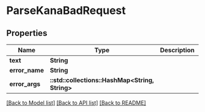 # ParseKanaBadRequest

## Properties

| Name           | Type                                            | Description | Notes |
| -------------- | ----------------------------------------------- | ----------- | ----- |
| **text**       | **String**                                      |             |       |
| **error_name** | **String**                                      |             | name  |
| **error_args** | **::std::collections::HashMap<String, String>** |             |       |

[[Back to Model list]](../README.md#documentation-for-models)
[[Back to API list]](../README.md#documentation-for-api-endpoints)
[[Back to README]](../README.md)
